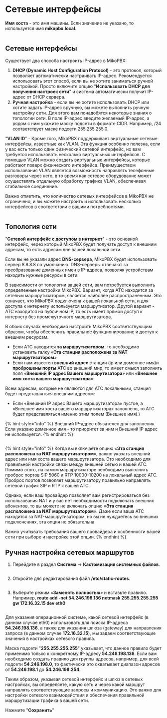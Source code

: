 # Сетевые интерфейсы

**Имя хоста** - это имя машины. Если значение не указано, то используется имя **mikopbx.local**.

<figure><img src="../../.gitbook/assets/1 (21).png" alt=""><figcaption></figcaption></figure>

## Сетевые интерфейсы

Существует два способа настроить IP-адрес в MikoPBX:

1. **DHCP (Dynamic Host Configuration Protocol)** - это протокол, который позволяет автоматически настраивать IP-адрес. Рекомендуется использовать этот способ, если вы не хотите заниматься ручной настройкой. Просто включите опцию "**Использовать DHCP для получения настроек сети**" и система автоматически получит IP-адрес от DHCP сервера.
2. **Ручная настройка** - если вы не хотите использовать DHCP или хотите задать IP-адрес вручную, вы можете выполнить ручную настройку сети. Для этого вам понадобятся некоторые знания о топологии сети. В поле IP-адрес введите желаемый IP-адрес, а рядом с ним укажите маску подсети в формате CIDR. Например, /24 соответствует маске подсети 255.255.255.0.

"**VLAN ID**" - Кроме того, MikoPBX поддерживает виртуальные сетевые интерфейсы, известные как VLAN. Эта функция особенно полезна, если у вас есть только один физический сетевой интерфейс, но вам требуется использовать несколько виртуальных интерфейсов. С помощью VLAN можно создать виртуальные интерфейсы, которые работают поверх физического интерфейса. Преимуществом использования VLAN является возможность направлять телефонные разговоры через него, в то время как сетевое оборудование может осуществлять отдельную обработку трафика VLAN, обеспечивая стабильное соединение.

Важно отметить, что количество сетевых интерфейсов в MikoPBX не ограничено, и вы можете настроить и использовать несколько интерфейсов в соответствии с вашими потребностями.

<figure><img src="../../.gitbook/assets/2 (9).png" alt=""><figcaption></figcaption></figure>

## Топология сети

"**Сетевой интерфейс с доступом в интернет**" - это основной интерфейс, через который MikoPBX будет получать доступ к внешним адресам, то есть адресам вне вашей локальной сети.

Если вы не указали адрес **DNS-сервера**, MikoPBX будет использовать сервер 8.8.8.8 по умолчанию. DNS-серверы отвечают за преобразование доменных имен в IP-адреса, позволяя устройствам находить нужные ресурсы в сети.

В зависимости от топологии вашей сети, вам потребуется выполнить определенные настройки MikoPBX. Вариант, когда АТС находится за сетевым маршрутизатором, является наиболее распространенным. Это означает, что MikoPBX подключена к вашей локальной сети, и для доступа к интернету используется маршрутизатор. Другой вариант - АТС находится на публичном IP, то есть имеет прямой доступ к интернету без промежуточного маршрутизатора.

В обоих случаях необходимо настроить MikoPBX соответствующим образом, чтобы обеспечить правильное функционирование и доступ к внешним ресурсам.

* Если АТС находится **за маршрутизатором**, то необходимо установить галку «**Эта станция расположена за NAT маршрутизатором**»
* Если нам известен **внешний адрес** станции (ip или доменное имя)и **проброшены порты** АТС во внешний мир, то имеет смысл заполнить поля «**Внешний IP адрес Вашего маршрутизатора**» или «**Внешнее имя хоста вашего маршрутизатора**».

Всем адресам, которые не являются для АТС локальными, станция будет представляться внешним адресом:

* Если «Внешний IP адрес Вашего маршрутизатора» пустое, а «Внешнее имя хоста вашего маршрутизатора» заполнено, то АТС будет представляться именно этим полем (Внешнее имя).\


{% hint style="info" %}
Внешний IP-адрес обязателен для заполнения. Если указано доменное имя - то приоритет за ним и Внешний IP адрес не используется.
{% endhint %}

<figure><img src="../../.gitbook/assets/3 (25).png" alt=""><figcaption></figcaption></figure>

{% hint style="info" %}
Когда вы включаете опцию «**Эта станция расположена за NAT маршрутизатором**», важно указать внешний адрес или имя хоста вашего маршрутизатора. Это необходимо для правильной настройки связи между внешней сетью и вашей АТС. Помимо этого, на самом маршрутизаторе необходимо выполнить проброс портов SIP 5060 и RTP 10000-10200 на локальный адрес АТС. Проброс портов позволяет маршрутизатору правильно направлять сетевой трафик SIP и RTP к вашей АТС.

Однако, если ваш провайдер позволяет вам регистрироваться без использования NAT и у вас нет необходимости подключать внешних абонентов, то вы можете не включать опцию «**Эта станция расположена за NAT маршрутизатором**». Даже если ваша АТС находится за NAT-маршрутизатором, но вы не нуждаетесь во внешних подключениях, эта опция не обязательна.

Важно учитывать требования вашего провайдера и особенности вашей сети при выборе и настройке этой опции.
{% endhint %}

## Ручная настройка сетевых маршрутов

1. Перейдите в раздел **Система** → **Кастомизация системных файлов**.

<figure><img src="../../.gitbook/assets/4 (38).png" alt=""><figcaption></figcaption></figure>

2. &#x20;Откройте для редактирования файл **/etc/static-routes**.

<figure><img src="../../.gitbook/assets/5 (9).png" alt=""><figcaption></figcaption></figure>

3. &#x20;Выберите режим «**Заменять полностью**» и вставьте правило.\
   Например, **route add -net 54.246.198.136 netmask 255.255.255.255 gw 172.16.32.15 dev eth0**

<figure><img src="../../.gitbook/assets/6 (19).png" alt=""><figcaption></figcaption></figure>

Для указания операционной системе, какой сетевой интерфейс (в данном случае eth0) использовать для поиска IP-адреса **54.246.198.136**, а также для указания шлюза (gateway) для направления запроса (в данном случае **172.16.32.15**), мы задаем соответствующие значения в настройках сетевого правила.

Маска подсети "**255.255.255.255**" указывает, что данное правило будет применимо только к конкретному IP-адресу **54.246.198.136**. Если вам необходимо создать правило для группы адресов, например, для всей подсети **54.246.198.0**, то фактически это охватывает диапазон адресов от **54.246.198.1** до **54.246.198.254**.

Таким образом, указывая сетевой интерфейс и шлюз в сетевых настройках, вы определяете, какую сеть и через какой маршрут направлять соответствующие запросы и коммуникацию. Это важно для настройки сетевого взаимодействия и обеспечения правильной маршрутизации трафика в вашей сети.

Нажмите "**Сохранить**"

